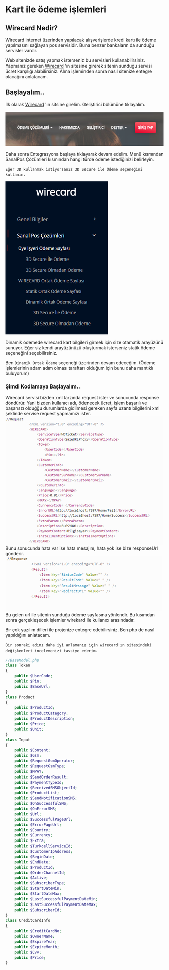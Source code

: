 # Kart ile ödeme işlemleri
## Wirecard Nedir?
Wirecard internet üzerinden yapılacak alışverişlerde kredi kartı ile ödeme yapılmasını sağlayan pos servisidir. Buna benzer bankaların da sunduğu servisler vardır. 

Web sitenizde satış yapmak isterseniz bu servisleri kullanabilirsiniz. Yapmanız gereken 
[Wirecard](https://www.wirecard.com.tr/) 'ın sitesine girerek sitenin sunduğu servisi ücret karşılığı alabilirsiniz. Alma işleminden  sonra nasıl sitenize entegre olacağını anlatacam.

## Başlayalım..
İlk olarak [Wirecard](https://www.wirecard.com.tr/) 'ın sitsine girelim. Geliştirici bölümüne tıklayalım.

![Geliştirici](public\chrome_o629RQyMbg.png)

Daha sonra Entegrasyona başlaya tıklayarak devam edelim. Menü kısmından SanalPos Çözümleri kısmından hangi türde ödeme istediğinizi belirleyin.

`Eğer 3D kullanmak istiyorsanız 3D Secure ile Ödeme seçeneğini kullanın.`

![sanalpos](public\chrome_bb7CjPIwmM.png)

Dinamik ödemede wirecard kart bilgileri girmek için size otamatik arayüzünü sunuyor. Eğer siz kendi arayüzünüzü oluşturmak isterseniz statik ödeme seçeneğini seçebilirsiniz.

Ben `Dinamik Ortak Ödeme` seçeneği üzerinden devam edeceğim.
(Ödeme işlemlerinin adam adım olması taraftarı olduğum için bunu daha mantıklı buluyorum)

### Şimdi Kodlamaya Başlayalım..

Wirecard servisi bizden xml tarzında request ister ve sonucunda response döndürür. Yani bizden kullanıcı adı, ödenecek ücret, işlem başarılı ve başarıszı olduğğu durumlarda gidilmesi gereken sayfa uzantı  bilgilerini xml şeklinde servise request yapmamızı ister.
![request](public\chrome_GaNS9qUj4S.png)
 Bunu sonucunda hata var ise hata mesajını, hata yok ise bize responseUrl gönderir.
 ![response](public\chrome_iaJysVeRul.png)
  Bu gelen url ile sitenin sunduğu ödeme sayfasına yönlendir. Bu kısımdan sonra gerçekleşecek işlemler wirekard ile kullanıcı arasındadır. 

  Bir çok yazılım dilleri ile projenize entegre edebilirsiniz. Ben php de nasıl yapıldığını anlatacam.

`Bir sonraki adımı daha iyi anlamanız için wirecard'ın sitesindeki değişkenleri incelemenizi tavsiye ederim.`

````php
//BaseModel.php
class Token
{
    public $UserCode; 
    public $Pin;
    public $BaseUrl;
}
class Product
{
    public $ProductId; 
    public $ProductCategory; 
    public $ProductDescription; 
    public $Price; 
    public $Unit;    
}
class Input
{
    public $Content; 
    public $Gsm;
    public $RequestGsmOperator; 
    public $RequestGsmType; 
    public $MPAY; 
    public $SendOrderResult; 
    public $PaymentTypeId; 
    public $ReceivedSMSObjectId; 
    public $ProductList;
    public $SendNotificationSMS; 
    public $OnSuccessfulSMS;
    public $OnErrorSMS; 
    public $Url; 
    public $SuccessfulPageUrl; 
    public $ErrorPageUrl; 
    public $Country; 
    public $Currency; 
    public $Extra;
    public $TurkcellServiceId;
    public $CustomerIpAddress;
    public $BeginDate;
    public $EndDate;
    public $ProductId;
    public $OrderChannelId;
    public $Active;
    public $SubscriberType;
    public $StartDateMin;
    public $StartDateMax;
    public $LastSuccessfulPaymentDateMin;
    public $LastSuccessfulPaymentDateMax;
    public $SubscriberId;
}
class CreditCardInfo
{
    public $CreditCardNo;
    public $OwnerName;
    public $ExpireYear;
    public $ExpireMonth;
    public $Cvv;
    public $Price;
}
````
